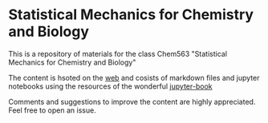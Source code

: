 Statistical Mechanics for Chemistry and Biology
============================

This is a repository of materials for the class Chem563 "Statistical Mechanics for Chemistry and Biology"

The content is hsoted on the [web](https://dpotoyan.github.io/Statmech4ChemBio/intro.html) and cosists of markdown files and jupyter notebooks using the resources of the wonderful [jupyter-book](https://jupyterbook.org/intro.html) 

Comments and suggestions to improve the content are highly appreciated. Feel free to open an issue. 
